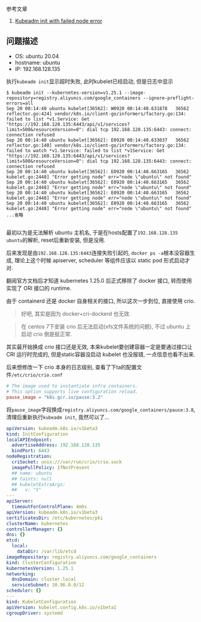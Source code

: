 参考文章

1. [Kubeadm init with failed node error](https://discuss.kubernetes.io/t/kubeadm-init-with-failed-node-error/20042)

## 问题描述

- OS: ubuntu 20.04
- hostname: ubuntu
- IP: 192.168.128.135

执行`kubeadm init`显示超时失败, 此时kubelet已经启动, 但是日志中显示

```
$ kubeadm init --kubernetes-version=v1.25.1 --image-repository=registry.aliyuncs.com/google_containers --ignore-preflight-errors=all
Sep 20 00:14:40 ubuntu kubelet[36562]: W0920 00:14:40.631878   36562 reflector.go:424] vendor/k8s.io/client-go/informers/factory.go:134: failed to list *v1.Service: Get "https://192.168.128.135:6443/api/v1/services?limit=500&resourceVersion=0": dial tcp 192.168.128.135:6443: connect: connection refused
Sep 20 00:14:40 ubuntu kubelet[36562]: E0920 00:14:40.633037   36562 reflector.go:140] vendor/k8s.io/client-go/informers/factory.go:134: failed to watch *v1.Service: failed to list *v1Service: Get "https://192.168.128.135:6443/api/v1/services?limit=500&resourceVersion=0": dial tcp 192.168.128.135:6443: connect: connection refused
Sep 20 00:14:40 ubuntu kubelet[36562]: E0920 00:14:40.663165   36562 kubelet.go:2448] "Error getting node" err="node \"ubuntu\" not found"
Sep 20 00:14:40 ubuntu kubelet[36562]: E0920 00:14:40.663165   36562 kubelet.go:2448] "Error getting node" err="node \"ubuntu\" not found"
Sep 20 00:14:40 ubuntu kubelet[36562]: E0920 00:14:40.663165   36562 kubelet.go:2448] "Error getting node" err="node \"ubuntu\" not found"
Sep 20 00:14:40 ubuntu kubelet[36562]: E0920 00:14:40.663165   36562 kubelet.go:2448] "Error getting node" err="node \"ubuntu\" not found"
...省略
```

## 

最初以为是无法解析 ubuntu 主机名, 于是在hosts配置了`192.168.128.135 ubuntu`的解析, reset后重新安装, 但是没用.

后来发现是由`192.168.128.135:6443`连接失败引起的, `docker ps -a`根本没容器生成, 理论上这个时候 apiserver, scheduler 等组件应该以 static pod 形式启动才对.

翻阅官方文档后才知道 kubernetes 1.25.0 后正式移除了 docker 接口, 转而使用实现了 ORI 接口的 runtime.

由于 containerd 还是 docker 自身相关的接口, 所以这次一步到位, 直接使用 crio.

> 好吧, 其实是因为 docker+cri-dockerd 也无效.

> 在 centos 7下安装 crio 后无法启动(xfs文件系统的问题), 不过 ubuntu 上启动 crio 倒是挺正常.

其实最开始换成 crio 接口还是无效, 本来kubelet要创建容器一定是要通过接口让 CRI 运行时完成的, 但是static容器没启动 kubelet 也没报错, 一点信息也看不出来.

后来想修改一下 crio 本身的日志级别, 查看了下ta的配置文件`/etc/crio/crio.conf`

```conf
# The image used to instantiate infra containers.
# This option supports live configuration reload.
pause_image = "k8s.gcr.io/pause:3.2"
```

将`pause_image`字段换成`registry.aliyuncs.com/google_containers/pause:3.8`, 清理后重新执行`kubeadm init`, 竟然可以了...

```yaml
apiVersion: kubeadm.k8s.io/v1beta3
kind: InitConfiguration
localAPIEndpoint:
  advertiseAddress: 192.168.128.135
  bindPort: 6443
nodeRegistration:
  criSocket: unix:///var/run/crio/crio.sock
  imagePullPolicy: IfNotPresent
  ## name: ubuntu
  ## taints: null
  ## kubeletExtraArgs:
  ##   v: "5"
---
apiServer:
  timeoutForControlPlane: 4m0s
apiVersion: kubeadm.k8s.io/v1beta3
certificatesDir: /etc/kubernetes/pki
clusterName: kubernetes
controllerManager: {}
dns: {}
etcd:
  local:
    dataDir: /var/lib/etcd
imageRepository: registry.aliyuncs.com/google_containers
kind: ClusterConfiguration
kubernetesVersion: 1.25.1
networking:
  dnsDomain: cluster.local
  serviceSubnet: 10.96.0.0/12
scheduler: {}
---
kind: KubeletConfiguration
apiVersion: kubelet.config.k8s.io/v1beta1
cgroupDriver: systemd
```
